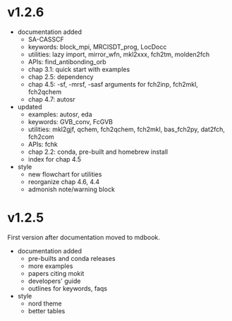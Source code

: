 # v1.2.6
* documentation added
  - SA-CASSCF
  - keywords: block_mpi, MRCISDT_prog, LocDocc
  - utilities: lazy import, mirror_wfn, mkl2xxx, fch2tm, molden2fch
  - APIs: find_antibonding_orb
  - chap 3.1: quick start with examples
  - chap 2.5: dependency
  - chap 4.5: -sf, -mrsf, -sasf arguments for fch2inp, fch2mkl, fch2qchem
  - chap 4.7: autosr
* updated
  - examples: autosr, eda
  - keywords: GVB_conv, FcGVB
  - utilities: mkl2gjf, qchem, fch2qchem, fch2mkl, bas_fch2py, dat2fch, fch2com
  - APIs: fchk
  - chap 2.2: conda, pre-built and homebrew install
  - index for chap 4.5
* style
  - new flowchart for utilities
  - reorganize chap 4.6, 4.4
  - admonish note/warning block

# v1.2.5
First version after documentation moved to mdbook.

* documentation added
  - pre-builts and conda releases
  - more examples
  - papers citing mokit
  - developers' guide
  - outlines for keywords, faqs
* style
  - nord theme
  - better tables

